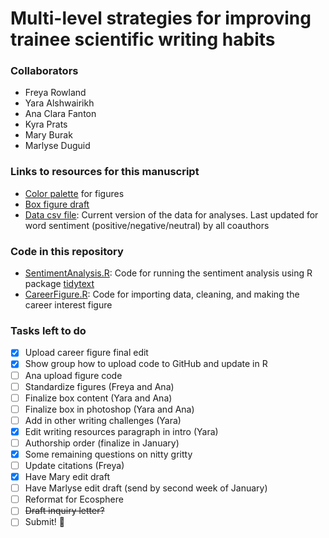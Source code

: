 # Multi-level strategies for improving trainee scientific writing habits

### Collaborators
- Freya Rowland
- Yara Alshwairikh
- Ana Clara Fanton
- Kyra Prats
- Mary Burak
- Marlyse Duguid

### Links to resources for this manuscript
* [Color palette](<https://coolors.co/405364-585b74-6c5b7b-966480-c6798f-df858e-eda09c> "Color palette") for figures
* [Box figure draft](<https://docs.google.com/presentation/d/1CSUlPH7a5M1es4IyuSy8WH2JvQX9nPUwl5_y_ahd9Xg/edit#slide=id.gcb8342311d_1_0.>)
* [Data csv file](<data/dataclean_Nov2.csv>): Current version of the data for analyses. Last updated for word sentiment (positive/negative/neutral) by all coauthors

### Code in this repository
* [SentimentAnalysis.R](<code/SentimentAnalysis.R>): Code for running the sentiment analysis using R package [tidytext](<https://www.tidytextmining.com/sentiment.html>)
* [CareerFigure.R](<code/CareerFigure.R>): Code for importing data, cleaning, and making the career interest figure

### Tasks left to do
- [x] Upload career figure final edit
- [x] Show group how to upload code to GitHub and update in R
- [ ] Ana upload figure code
- [ ] Standardize figures (Freya and Ana)
- [ ] Finalize box content (Yara and Ana)
- [ ] Finalize box in photoshop (Yara and Ana)
- [ ] Add in other writing challenges (Yara)
- [x] Edit writing resources paragraph in intro (Yara)
- [ ] Authorship order (finalize in January)
- [x] Some remaining questions on nitty gritty
- [ ] Update citations (Freya)
- [x] Have Mary edit draft
- [ ] Have Marlyse edit draft (send by second week of January)
- [ ] Reformat for Ecosphere
- [ ] ~~Draft inquiry letter?~~
- [ ] Submit! :tada:
